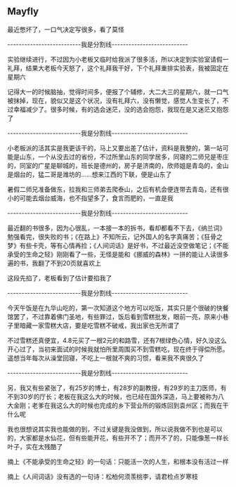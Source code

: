 ## Mayfly ##

最近憋坏了，一口气决定写很多，看了莫怪

 

--------------------------我是分割线---------------------------

 

实验继续进行，不过因为小老板又临时给我派了很多活，所以决定到实验室请假一礼拜，结果大老板今天怒了，这个礼拜我干好，下个礼拜重排实验表，我被固定在星期六

 

记得大一的时候脑抽，觉得时间多，便报了个辅修，大二大三的星期六，就一口气被抹掉，现在，貌似又是这个状况，没有礼拜六，没有懒觉，感觉人生变长了，不过幸福减少了。很多时候，有的选会迷茫，没的选会抱怨，我现在是又迷茫又抱怨了

 

--------------------------我是分割线---------------------------

 

小老板派的活其实是我更该干的，马上又要出差了估计，资料是我整的，第一站可能是山东，一个从没去过的省份，不过所里山东的同学居多，同寝的二师兄是枣庄的，同室的广星是聊城的，班长是德州的，房子是济南的，欣师姐是青岛的，金山是烟台的，猛二哥是潍坊的……想来江西的下联，便是山东了

 

暑假二师兄准备做东，拉我和三师弟去爬泰山，之后有机会便连带去青岛，还有很小的可能去烟台威海，也不指望多了，食言而肥的，一直是我

 

--------------------------我是分割线---------------------------

 

最近翻的书很多，因为心很乱，一本接一本的拆书，看却都看不下去，《纳兰词》勉强看完，很失败的书；《在路上》不知所云，记外国人的名字真痛苦；《狂骨之梦》有些卡壳，等有心情再捡；《人间词话》是好书，不过最近没空做笔记；《不能承受的生命之轻》刚刚看了一些，无怪是能和《挪威的森林》一拼的能让人读很多遍的书，我翻了不到20页就喜欢上

 

这段先掐了，老板看到了估计要掐我了

 

--------------------------我是分割线---------------------------

 

今天午饭是在九华山吃的，第一次知道这个地方可以吃饭，其实只是个很破的快餐馆罢了，不过靠着佛门圣地，有些罪过，饭后看到雪糕批发，眼前一亮，原来小巷子里暗藏一家雪糕大店，要是吃雪糕不破戒，我出家也无所谓了

 

不过雪糕还真便宜，4.8元买了一根2元的和路雪，还有7根绿色心情，好久没这么开心过了，当初来面试的时候我就怕所里周围买不到雪糕吃，现在终于得偿所愿。遥想当年每次从澡堂回寝，不吃上一根就不爽的习惯，看来我不爽很久了

 

--------------------------我是分割线---------------------------

 

另，我又有些紧张了，有25岁的博士，有28岁的副教授，有29岁的主刀医师，有不到30岁的厅长；老板在我这么大的时候，也已经在国外深造，马上要被称为八大金刚；老爹在我这么大的时候也完成的乡下营业所的锻炼回到袁州区；而我在干什么呢

 

我也很想说其实我也能做的到，不过关键是我没做到，所以说我做不到也是可以的，大家都是水仙花，但有些能开花，有些开不了；而开不了的，只能像葱一样长叶子，实在太残酷了

 

摘上《不能承受的生命之轻》的一句话：只能活一次的人生，和根本没有活过一样

 

摘上《人间词话》没有选的一句诗：松柏何须羡桃李，请君检点岁寒枝